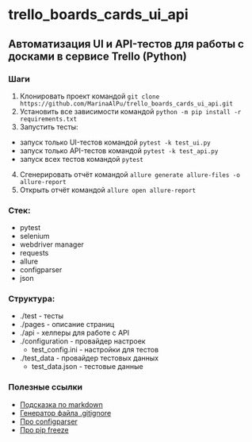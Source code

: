 # trello_boards_cards_ui_api

## Автоматизация UI и API-тестов для работы с досками в сервисе Trello (Python)

### Шаги
1. Клонировать проект командой `git clone https://github.com/MarinaAlPu/trello_boards_cards_ui_api.git`
2. Установить все зависимости командой `python -m pip install -r requirements.txt`
3. Запустить тесты:
- запуск только UI-тестов командой `pytest -k test_ui.py`
- запуск только API-тестов командой `pytest -k test_api.py`
- запуск всех тестов  командой `pytest`
4. Сгенерировать отчёт командой `allure generate allure-files -o allure-report`
5. Открыть отчёт командой `allure open allure-report`

### Стек:
- pytest
- selenium
- webdriver manager
- requests
- allure
- configparser
- json

### Структура:
- ./test - тесты
- ./pages - описание страниц
- ./api - хелперы для работе с API
- ./configuration - провайдер настроек
    - test_config.ini - настройки для тестов
- ./test_data - провайдер тестовых данных
    - test_data.json - тестовые данные

### Полезные ссылки
- [Подсказка по markdown](https://www.markdownguide.org/cheat-sheet/)
- [Генератор файла .gitignore](https://www.toptal.com/developers/gitignore/)
- [Про configparser](https://docs.python.org/3.10/library/configparser.html?highlight=configparser)
- [Про pip freeze](https://pip.pypa.io/en/stable/cli/pip_freeze/)
